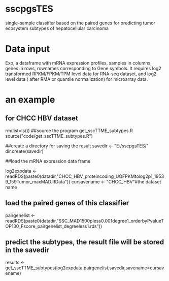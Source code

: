 # sscpgsTES
 single-sample classifier based on the paired genes for predicting tumor ecosystem subtypes of hepatocellular carcinoma
# Data input
Exp, a dataframe with mRNA expression profiles, samples in columns, genes in rows, rownames corresponding to Gene symbols. It requires log2 transformed RPKM/FPKM/TPM level data for RNA-seq dataset, and log2 level data ( after RMA or quantile normalization) for microarray data.

# an example
## for CHCC HBV dataset


rm(list=ls())
##source the program get_sscTTME_subtypes.R
source("code/get_sscTTME_subtypes.R")

##create a directory for saving the result
savedir <- "E:/sscpgsTES/"
dir.create(savedir)

##load the mRNA expression data frame

log2expdata <- readRDS(paste0(datadir,"CHCC_HBV_proteincoding_UQFPKMtolog2p1_19539_159Tumor_maxMAD.RData"))
cursavename <- "CHCC_HBV"#the dataset name

## load the paired genes of this classifier
pairgenelist <- readRDS(paste0(datadir,"SSC_MAD1500pless0.001degree1_orderbyPvalueTOP130_Fscore_pairgenelist_degreeless1.rds"))

## predict the subtypes, the result file will be stored in the savedir
results <- get_sscTTME_subtypes(log2expdata,pairgenelist,savedir,savename=cursavename)


